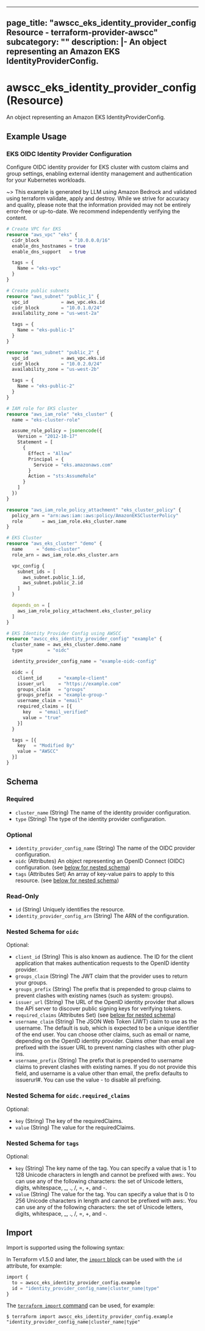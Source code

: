 
---
page_title: "awscc_eks_identity_provider_config Resource - terraform-provider-awscc"
subcategory: ""
description: |-
  An object representing an Amazon EKS IdentityProviderConfig.
---

# awscc_eks_identity_provider_config (Resource)

An object representing an Amazon EKS IdentityProviderConfig.

## Example Usage

### EKS OIDC Identity Provider Configuration

Configure OIDC identity provider for EKS cluster with custom claims and group settings, enabling external identity management and authentication for your Kubernetes workloads.

~> This example is generated by LLM using Amazon Bedrock and validated using terraform validate, apply and destroy. While we strive for accuracy and quality, please note that the information provided may not be entirely error-free or up-to-date. We recommend independently verifying the content.

```terraform
# Create VPC for EKS
resource "aws_vpc" "eks" {
  cidr_block           = "10.0.0.0/16"
  enable_dns_hostnames = true
  enable_dns_support   = true

  tags = {
    Name = "eks-vpc"
  }
}

# Create public subnets
resource "aws_subnet" "public_1" {
  vpc_id            = aws_vpc.eks.id
  cidr_block        = "10.0.1.0/24"
  availability_zone = "us-west-2a"

  tags = {
    Name = "eks-public-1"
  }
}

resource "aws_subnet" "public_2" {
  vpc_id            = aws_vpc.eks.id
  cidr_block        = "10.0.2.0/24"
  availability_zone = "us-west-2b"

  tags = {
    Name = "eks-public-2"
  }
}

# IAM role for EKS cluster
resource "aws_iam_role" "eks_cluster" {
  name = "eks-cluster-role"

  assume_role_policy = jsonencode({
    Version = "2012-10-17"
    Statement = [
      {
        Effect = "Allow"
        Principal = {
          Service = "eks.amazonaws.com"
        }
        Action = "sts:AssumeRole"
      }
    ]
  })
}

resource "aws_iam_role_policy_attachment" "eks_cluster_policy" {
  policy_arn = "arn:aws:iam::aws:policy/AmazonEKSClusterPolicy"
  role       = aws_iam_role.eks_cluster.name
}

# EKS Cluster
resource "aws_eks_cluster" "demo" {
  name     = "demo-cluster"
  role_arn = aws_iam_role.eks_cluster.arn

  vpc_config {
    subnet_ids = [
      aws_subnet.public_1.id,
      aws_subnet.public_2.id
    ]
  }

  depends_on = [
    aws_iam_role_policy_attachment.eks_cluster_policy
  ]
}

# EKS Identity Provider Config using AWSCC
resource "awscc_eks_identity_provider_config" "example" {
  cluster_name = aws_eks_cluster.demo.name
  type         = "oidc"

  identity_provider_config_name = "example-oidc-config"

  oidc = {
    client_id      = "example-client"
    issuer_url     = "https://example.com"
    groups_claim   = "groups"
    groups_prefix  = "example-group-"
    username_claim = "email"
    required_claims = [{
      key   = "email_verified"
      value = "true"
    }]
  }

  tags = [{
    key   = "Modified By"
    value = "AWSCC"
  }]
}
```

<!-- schema generated by tfplugindocs -->
## Schema

### Required

- `cluster_name` (String) The name of the identity provider configuration.
- `type` (String) The type of the identity provider configuration.

### Optional

- `identity_provider_config_name` (String) The name of the OIDC provider configuration.
- `oidc` (Attributes) An object representing an OpenID Connect (OIDC) configuration. (see [below for nested schema](#nestedatt--oidc))
- `tags` (Attributes Set) An array of key-value pairs to apply to this resource. (see [below for nested schema](#nestedatt--tags))

### Read-Only

- `id` (String) Uniquely identifies the resource.
- `identity_provider_config_arn` (String) The ARN of the configuration.

<a id="nestedatt--oidc"></a>
### Nested Schema for `oidc`

Optional:

- `client_id` (String) This is also known as audience. The ID for the client application that makes authentication requests to the OpenID identity provider.
- `groups_claim` (String) The JWT claim that the provider uses to return your groups.
- `groups_prefix` (String) The prefix that is prepended to group claims to prevent clashes with existing names (such as system: groups).
- `issuer_url` (String) The URL of the OpenID identity provider that allows the API server to discover public signing keys for verifying tokens.
- `required_claims` (Attributes Set) (see [below for nested schema](#nestedatt--oidc--required_claims))
- `username_claim` (String) The JSON Web Token (JWT) claim to use as the username. The default is sub, which is expected to be a unique identifier of the end user. You can choose other claims, such as email or name, depending on the OpenID identity provider. Claims other than email are prefixed with the issuer URL to prevent naming clashes with other plug-ins.
- `username_prefix` (String) The prefix that is prepended to username claims to prevent clashes with existing names. If you do not provide this field, and username is a value other than email, the prefix defaults to issuerurl#. You can use the value - to disable all prefixing.

<a id="nestedatt--oidc--required_claims"></a>
### Nested Schema for `oidc.required_claims`

Optional:

- `key` (String) The key of the requiredClaims.
- `value` (String) The value for the requiredClaims.



<a id="nestedatt--tags"></a>
### Nested Schema for `tags`

Optional:

- `key` (String) The key name of the tag. You can specify a value that is 1 to 128 Unicode characters in length and cannot be prefixed with aws:. You can use any of the following characters: the set of Unicode letters, digits, whitespace, _, ., /, =, +, and -.
- `value` (String) The value for the tag. You can specify a value that is 0 to 256 Unicode characters in length and cannot be prefixed with aws:. You can use any of the following characters: the set of Unicode letters, digits, whitespace, _, ., /, =, +, and -.

## Import

Import is supported using the following syntax:

In Terraform v1.5.0 and later, the [`import` block](https://developer.hashicorp.com/terraform/language/import) can be used with the `id` attribute, for example:

```terraform
import {
  to = awscc_eks_identity_provider_config.example
  id = "identity_provider_config_name|cluster_name|type"
}
```

The [`terraform import` command](https://developer.hashicorp.com/terraform/cli/commands/import) can be used, for example:

```shell
$ terraform import awscc_eks_identity_provider_config.example "identity_provider_config_name|cluster_name|type"
```
